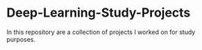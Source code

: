 # Deep-Learning-Study-Projects
In this repository are a collection of projects I worked on for study purposes.

